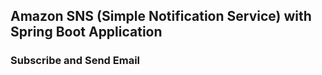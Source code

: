 ## Amazon SNS (Simple Notification Service) with Spring Boot Application
### Subscribe and Send Email
